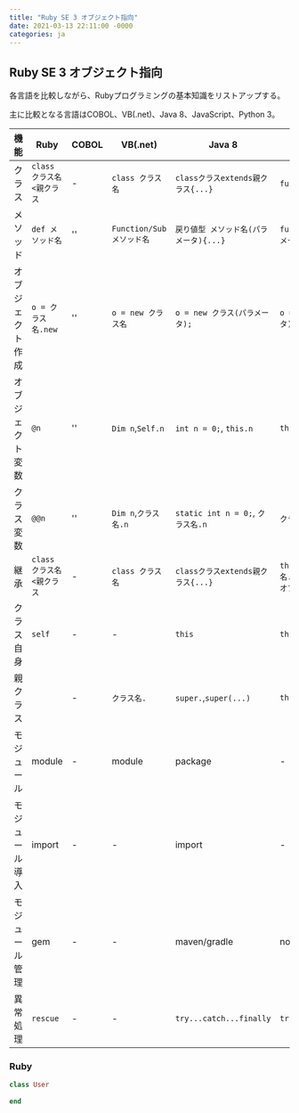 ```yaml
---
title: "Ruby SE 3 オブジェクト指向"
date: 2021-03-13 22:11:00 -0000
categories: ja
---
```

## Ruby SE 3 オブジェクト指向

各言語を比較しながら、Rubyプログラミングの基本知識をリストアップする。

主に比較となる言語はCOBOL、VB(.net)、Java 8、JavaScript、Python 3。

機能         |Ruby          | COBOL     | VB(.net)          | Java 8              | JavaScript             | Python 3
-------------|-------------|------------|------------------|---------------------|-------------------------|------------------------------------
クラス       | `class クラス名<親クラス` | - | `class クラス名`       | `classクラスextends親クラス{...}` | `functionクラス{...}`| `class クラス : 親クラス ... end`
メソッド     | `def メソッド名`    |  ''       | `Function/Sub メソッド名`   | `戻り値型 メソッド名(パラメータ){...}`       | `functionメソッド名(パラメータ){...}`| `def メソッド名: ...`  
オブジェクト作成 | `o = クラス名.new`|  ''       | `o = new クラス名`   | `o = new クラス(パラメータ);`       | `o = new クラス(パラメータ);`| `o = クラス(パラメータ)`
オブジェクト変数 | `@n`             | ''        | `Dim n`,`Self.n`     | `int n = 0;`, `this.n`              | `this.n = 0;`             | `self.n = 0`
クラス変数 | `@@n`             | ''        | `Dim n`,`クラス名.n`     | `static int n = 0;`, `クラス名.n`     | `クラス名.n = 0;`          | `クラス名.n = 0`
継承       | `class クラス名<親クラス` | - | `class クラス名`       | `classクラスextends親クラス{...}` | `this/クラス名.prototype = クラス/オブジェクト`| `class クラス : 親クラス ... end`
クラス自身 | `self` | - | - | `this` | `this` | `self`
親クラス       | ` ` | - | `クラス名.`       | `super.`,`super(...)` | `this.prototype`| ` `
モジュール | module | - | module | package | - | __module__ファイル
モジュール導入 | import | - | - | import | - | import/from import
モジュール管理 | gem | - | - | maven/gradle | node | pip/conda
異常処理 | `rescue` | - | - | `try...catch...finally` | `try...catch...finally` | `try:...except...:...else:...`



### Ruby

```ruby
class User
  
end
```
